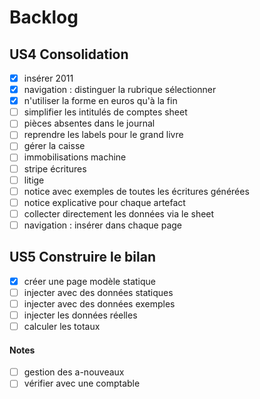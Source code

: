 # Backlog

## US4 Consolidation
- [x] insérer 2011
- [x] navigation : distinguer la rubrique sélectionner
- [x] n'utiliser la forme en euros qu'à la fin
- [ ] simplifier les intitulés de comptes sheet
- [ ] pièces absentes dans le journal
- [ ] reprendre les labels pour le grand livre
- [ ] gérer la caisse
- [ ] immobilisations machine
- [ ] stripe écritures
- [ ] litige
- [ ] notice avec exemples de toutes les écritures générées
- [ ] notice explicative pour chaque artefact
- [ ] collecter directement les données via le sheet
- [ ] navigation : insérer dans chaque page

## US5 Construire le bilan
- [x] créer une page modèle statique
- [ ] injecter avec des données statiques
- [ ] injecter avec des données exemples
- [ ] injecter les données réelles
- [ ] calculer les totaux

#### Notes

- [ ] gestion des a-nouveaux
- [ ] vérifier avec une comptable